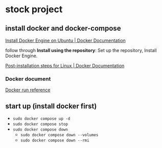 # stock project

## install docker and docker-compose

[Install Docker Engine on Ubuntu | Docker Documentation](https://docs.docker.com/engine/install/ubuntu/#installation-methods)

follow through **Install using the repository**: Set up the repository, Install Docker Engine.

[Post-installation steps for Linux | Docker Documentation](https://docs.docker.com/engine/install/linux-postinstall/)

### Docker document

[Docker run reference](https://docs.docker.com/engine/reference/run/)

## start up (install docker first)

- `sudo docker compose up -d`
- `sudo docker compose stop`
- `sudo docker compose down`
    - `sudo docker compose down --volumes`
    - `sudo docker compose down --rmi`
